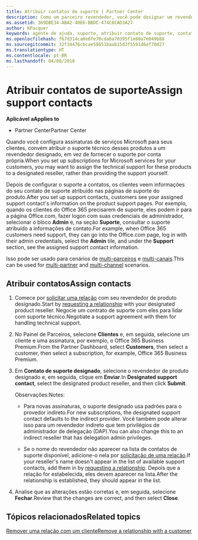 ```yaml
---
title: Atribuir contatos de suporte | Partner Center
description: Como um parceiro revendedor, você pode designar um revendedor como um contato de suporte.
ms.assetid: 369DBE34-ABA2-40E6-BBDC-474C0CAD3A27
author: KPacquer
keywords: agente de ajuda, suporte, atribuir contato de suporte, contato de suporte designado
ms.openlocfilehash: f67d314ca0e6fe70cdaba70395f1e80a7e049b88
ms.sourcegitcommit: 32f34476cbcae58651baab15d3f5591d6ef70d27
ms.translationtype: HT
ms.contentlocale: pt-BR
ms.lasthandoff: 04/08/2018
---
```

# <a name="assign-support-contacts"></a><span data-ttu-id="b248a-104">Atribuir contatos de suporte</span><span class="sxs-lookup"><span data-stu-id="b248a-104">Assign support contacts</span></span>

**<span data-ttu-id="b248a-105">Aplicável a</span><span class="sxs-lookup"><span data-stu-id="b248a-105">Applies to</span></span>**

-  <span data-ttu-id="b248a-106">Partner Center</span><span class="sxs-lookup"><span data-stu-id="b248a-106">Partner Center</span></span>

<span data-ttu-id="b248a-107">Quando você configura assinaturas de serviços Microsoft para seus clientes, convém atribuir o suporte técnico desses produtos a um revendedor designado, em vez de fornecer o suporte por conta própria.</span><span class="sxs-lookup"><span data-stu-id="b248a-107">When you set up subscriptions for Microsoft services for your customers, you may want to assign the technical support for these products to a designated reseller, rather than providing the support yourself.</span></span>

<span data-ttu-id="b248a-108">Depois de configurar o suporte a contatos, os clientes veem informações do seu contato de suporte atribuído nas páginas de suporte do produto.</span><span class="sxs-lookup"><span data-stu-id="b248a-108">After you set up support contacts, customers see your assigned support contact's information on the product support pages.</span></span> <span data-ttu-id="b248a-109">Por exemplo, quando os clientes do Office 365 precisarem de suporte, eles podem ir para a página Office.com, fazer logon com suas credenciais de administrador, selecionar o bloco **Admin** e, na seção **Suporte**, consultar o suporte atribuído a informações de contato.</span><span class="sxs-lookup"><span data-stu-id="b248a-109">For example, when Office 365 customers need support, they can go into the Office.com page, log in with their admin credentials, select the **Admin** tile, and under the **Support** section, see the assigned support contact information.</span></span>

<span data-ttu-id="b248a-110">Isso pode ser usado para cenários de [multi-parceiros](multipartner.md) e [multi-canais](multichannel.md).</span><span class="sxs-lookup"><span data-stu-id="b248a-110">This can be used for [multi-partner](multipartner.md) and [multi-channel](multichannel.md) scenarios.</span></span> 

<a href="" id="assigncontacts"></a>
## <a name="assign-contacts"></a><span data-ttu-id="b248a-111">Atribuir contatos</span><span class="sxs-lookup"><span data-stu-id="b248a-111">Assign contacts</span></span>

1.  <span data-ttu-id="b248a-112">Comece por [solicitar uma relação](request-a-relationship-with-a-customer.md) com seu revendedor de produto designado.</span><span class="sxs-lookup"><span data-stu-id="b248a-112">Start by [requesting a relationship](request-a-relationship-with-a-customer.md) with your designated product reseller.</span></span> <span data-ttu-id="b248a-113">Negocie um contrato de suporte com eles para lidar com suporte técnico.</span><span class="sxs-lookup"><span data-stu-id="b248a-113">Negotiate a support agreement with them for handling technical support.</span></span>

2.  <span data-ttu-id="b248a-114">No Painel de Parceiros, selecione **Clientes** e, em seguida, selecione um cliente e uma assinatura, por exemplo, o Office 365 Business Premium.</span><span class="sxs-lookup"><span data-stu-id="b248a-114">From the Partner Dashboard, select **Customers**, then select a customer, then select a subscription, for example, Office 365 Business Premium.</span></span>

3.  <span data-ttu-id="b248a-115">Em **Contato de suporte designado**, selecione o revendedor de produto designado e, em seguida, clique em **Enviar**.</span><span class="sxs-lookup"><span data-stu-id="b248a-115">In  **Designated support contact**, select the designated product reseller, and then click **Submit**.</span></span> 

    <span data-ttu-id="b248a-116">Observações:</span><span class="sxs-lookup"><span data-stu-id="b248a-116">Notes:</span></span> 
    
    *  <span data-ttu-id="b248a-117">Para novas assinaturas, o suporte designado usa padrões para o provedor indireto.</span><span class="sxs-lookup"><span data-stu-id="b248a-117">For new subscriptions, the designated support contact defaults to the indirect provider.</span></span> <span data-ttu-id="b248a-118">Você também pode alterar isso para um revendedor indireto que tem privilégios de administrador de delegação (DAP).</span><span class="sxs-lookup"><span data-stu-id="b248a-118">You can also change this to an indirect reseller that has delegation admin privileges.</span></span>
    
    *  <span data-ttu-id="b248a-119">Se o nome do revendedor não aparecer na lista de contatos de suporte disponível, adicione-o nela por [solicitação de uma relação](request-a-relationship-with-a-customer.md).</span><span class="sxs-lookup"><span data-stu-id="b248a-119">If your reseller's name doesn't appear in the list of available support contacts, add them in by [requesting a relationship](request-a-relationship-with-a-customer.md).</span></span> <span data-ttu-id="b248a-120">Depois que a relação for estabelecida, eles devem aparecer na lista.</span><span class="sxs-lookup"><span data-stu-id="b248a-120">After the relationship is established, they should appear in the list.</span></span>  

4.  <span data-ttu-id="b248a-121">Analise que as alterações estão corretas e, em seguida, selecione **Fechar**.</span><span class="sxs-lookup"><span data-stu-id="b248a-121">Review that the changes are correct, and then select **Close**.</span></span>

## <a name="related-topics"></a><span data-ttu-id="b248a-122">Tópicos relacionados</span><span class="sxs-lookup"><span data-stu-id="b248a-122">Related topics</span></span>

[<span data-ttu-id="b248a-123">Remover uma relação com um cliente</span><span class="sxs-lookup"><span data-stu-id="b248a-123">Remove a relationship with a customer</span></span>](remove-a-relationship.md)
